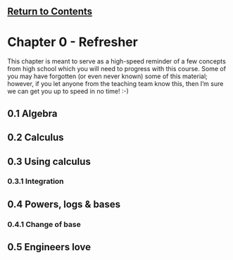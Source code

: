 <script type="text/x-mathjax-config">
  MathJax.Hub.Config({
    tex2jax: {
      inlineMath: [ ['$','$'], ["\\(","\\)"] ],
      processEscapes: true
    }
  });
</script>

<script type="text/javascript" async
  src="https://cdnjs.cloudflare.com/ajax/libs/mathjax/2.7.5/MathJax.js?config=TeX-MML-AM_CHTML">
</script>
<script type="text/javascript" src="tutorialSheetScripts.js"> </script>
<link rel="stylesheet" type="text/css" media="all" href="styles.css">

## [Return to Contents](notes-contents)

# Chapter 0 - Refresher
This chapter is meant to serve as a high-speed reminder of a few concepts from high school
which you will need to progress with this course. Some of you may have forgotten (or even
never known) some of this material; however, if you let anyone from the teaching team know
this, then I’m sure we can get you up to speed in no time! :-) <br>

## <a id="algebra"></a>0.1 Algebra 

## <a id="calculus"></a>0.2 Calculus

## <a id="using-calculus"></a>0.3 Using calculus
### 0.3.1 Integration

## <a id="powers-logs-bases"></a>0.4 Powers, logs & bases
### 0.4.1 Change of base

## <a id="engineers-love"></a>0.5 Engineers love
